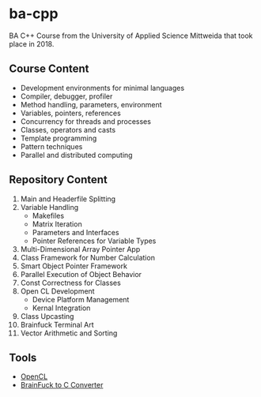 # ba-cpp

BA C++ Course from the University of Applied Science Mittweida that took place in 2018.

## Course Content

- Development environments for minimal languages
- Compiler, debugger, profiler
- Method handling, parameters, environment
- Variables, pointers, references
- Concurrency for threads and processes
- Classes, operators and casts
- Template programming
- Pattern techniques
- Parallel and distributed computing

## Repository Content

1. Main and Headerfile Splitting
2. Variable Handling
   - Makefiles
   - Matrix Iteration
   - Parameters and Interfaces
   - Pointer References for Variable Types
3. Multi-Dimensional Array Pointer App
4. Class Framework for Number Calculation
5. Smart Object Pointer Framework
6. Parallel Execution of Object Behavior
7. Const Correctness for Classes
8. Open CL Development
   - Device Platform Management
   - Kernal Integration
9. Class Upcasting
10. Brainfuck Terminal Art
11. Vector Arithmetic and Sorting

## Tools

- [OpenCL](https://rocmdocs.amd.com/en/latest/Programming_Guides/Opencl-programming-guide.html)
- [BrainFuck to C Converter](https://github.com/paulkaefer/bftoc/blob/master/bftoc.py)
